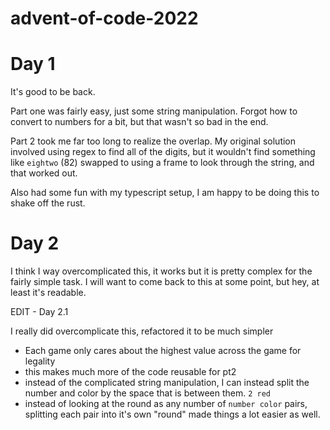 # advent-of-code-2022

# Day 1
It's good to be back. 

Part one was fairly easy, just some string manipulation. Forgot how to convert to numbers for a bit, but that wasn't so bad in the end.

Part 2 took me far too long to realize the overlap. My original solution involved using regex to find all of the digits, but it wouldn't find something like `eightwo` (82)
swapped to using a frame to look through the string, and that worked out. 

Also had some fun with my typescript setup, I am happy to be doing this to shake off the rust. 

# Day 2

I think I way overcomplicated this, it works but it is pretty complex for the fairly simple task. 
I will want to come back to this at some point, but hey, at least it's readable. 

EDIT - Day 2.1

I really did overcomplicate this, refactored it to be much simpler
- Each game only cares about the highest value across the game for legality
- this makes much more of the code reusable for pt2
- instead of the complicated string manipulation, I can instead split the number and color by the space that is between them. `2 red`
- instead of looking at the round as any number of `number color` pairs, splitting each pair into it's own "round" made things a lot easier as well. 

